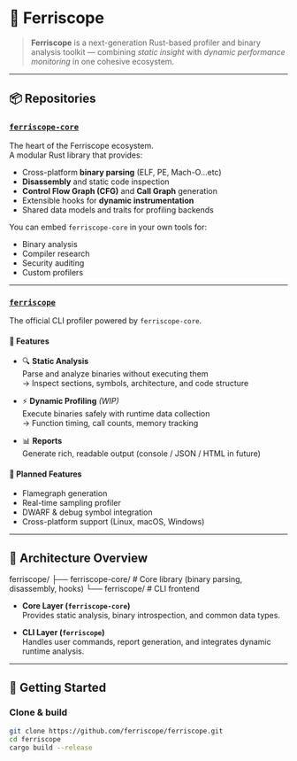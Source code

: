 # 🦀 Ferriscope

> **Ferriscope** is a next-generation Rust-based profiler and binary analysis toolkit — combining *static insight* with *dynamic performance monitoring* in one cohesive ecosystem.

---

## 📦 Repositories

### [`ferriscope-core`](https://github.com/ferriscope/ferriscope-core)
The heart of the Ferriscope ecosystem.  
A modular Rust library that provides:
- Cross-platform **binary parsing** (ELF, PE, Mach-O...etc)
- **Disassembly** and static code inspection
- **Control Flow Graph (CFG)** and **Call Graph** generation
- Extensible hooks for **dynamic instrumentation**
- Shared data models and traits for profiling backends

You can embed `ferriscope-core` in your own tools for:
- Binary analysis  
- Compiler research  
- Security auditing  
- Custom profilers

---

### [`ferriscope`](https://github.com/ferriscope/ferriscope)
The official CLI profiler powered by `ferriscope-core`.

#### 🔧 Features
- 🔍 **Static Analysis**  
  Parse and analyze binaries without executing them  
  → Inspect sections, symbols, architecture, and code structure  

- ⚡ **Dynamic Profiling** *(WIP)*  
  Execute binaries safely with runtime data collection  
  → Function timing, call counts, memory tracking  

- 📊 **Reports**  
  Generate rich, readable output (console / JSON / HTML in future)

#### 🧠 Planned Features
- Flamegraph generation  
- Real-time sampling profiler  
- DWARF & debug symbol integration  
- Cross-platform support (Linux, macOS, Windows)  

---

## 🧩 Architecture Overview

ferriscope/
├── ferriscope-core/ # Core library (binary parsing, disassembly, hooks)
└── ferriscope/ # CLI frontend

- **Core Layer (`ferriscope-core`)**  
  Provides static analysis, binary introspection, and common data types.

- **CLI Layer (`ferriscope`)**  
  Handles user commands, report generation, and integrates dynamic runtime analysis.

---

## 🚀 Getting Started

### Clone & build
```bash
git clone https://github.com/ferriscope/ferriscope.git
cd ferriscope
cargo build --release
```
